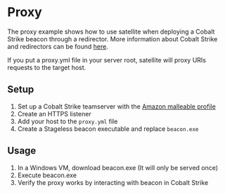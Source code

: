 # Proxy

The proxy example shows how to use satellite when deploying a Cobalt Strike beacon through a redirector. More information about Cobalt Strike and redirectors can be found [here][blog post].

If you put a proxy.yml file in your server root, satellite will proxy URIs requests to the target host.


## Setup

1. Set up a Cobalt Strike teamserver with the [Amazon malleable profile][profile]
2. Create an HTTPS listener
3. Add your host to the `proxy.yml` file
4. Create a Stageless beacon executable and replace `beacon.exe`

## Usage

1. In a Windows VM, download beacon.exe (It will only be served once)
2. Execute beacon.exe
3. Verify the proxy works by interacting with beacon in Cobalt Strike


[blog post]: https://blog.cobaltstrike.com/2014/01/14/cloud-based-redirectors-for-distributed-hacking/
[profile]: https://github.com/rsmudge/Malleable-C2-Profiles/blob/master/normal/amazon.profile
